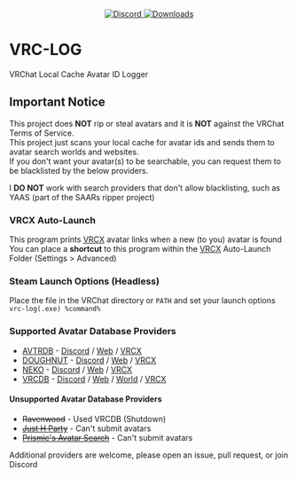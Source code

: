 <div align="center">
  <a href="https://discord.shaybox.com">
    <img alt="Discord" src="https://img.shields.io/discord/824865729445888041?color=404eed&label=Discord&logo=Discord&logoColor=FFFFFF">
  </a>
  <a href="https://github.com/shaybox/vrc-log/releases/latest">
    <img alt="Downloads" src="https://img.shields.io/github/downloads/shaybox/vrc-log/total?color=3fb950&label=Downloads&logo=github&logoColor=FFFFFF">
  </a>
</div>

# VRC-LOG

VRChat Local Cache Avatar ID Logger

## Important Notice
This project does **NOT** rip or steal avatars and it is **NOT** against the VRChat Terms of Service.  
This project just scans your local cache for avatar ids and sends them to avatar search worlds and websites.  
If you don't want your avatar(s) to be searchable, you can request them to be blacklisted by the below providers.

I **DO NOT** work with search providers that don't allow blacklisting, such as YAAS (part of the SAARs ripper project)

### VRCX Auto-Launch
This program prints [VRCX] avatar links when a new (to you) avatar is found  
You can place a **shortcut** to this program within the [VRCX] Auto-Launch Folder (Settings > Advanced)

### Steam Launch Options (Headless)
Place the file in the VRChat directory or `PATH` and set your launch options  
`vrc-log(.exe) %command%`

### Supported Avatar Database Providers
- [AVTRDB] - [Discord](https://discord.gg/ZxB6w2hGfU) / [Web](https://avtrdb.com) / [VRCX](https://api.avtrdb.com/v1/avatar/search/vrcx)
- [DOUGHNUT] - [Discord](https://discord.gg/tjfXPzzaxu) / [Web](https://avtr1.nekosunevr.co.uk/search.php) / [VRCX](https://avtr1.nekosunevr.co.uk/vrcx_search.php)
- [NEKO] - [Discord](https://discord.gg/tjfXPzzaxu) / [Web](https://avtr.nekosunevr.co.uk/search.php) / [VRCX](https://avtr.nekosunevr.co.uk/vrcx_search.php)
- [VRCDB] - [Discord](https://discord.gg/q427ecnUvj) / [Web](https://vrcdb.com) / [World](https://vrchat.com/home/world/wrld_1146f625-5d42-40f5-bfe7-06a7664e2796) / [VRCX](vrcx.vrcdb.com/avatars/Avatar/VRCX)

#### Unsupported Avatar Database Providers
- ~~Ravenwood~~ - Used VRCDB (Shutdown)
- ~~[Just H Party]~~ - Can't submit avatars
- ~~[Prismic's Avatar Search]~~ - Can't submit avatars

Additional providers are welcome, please open an issue, pull request, or join Discord

[AVTRDB]: https://avtrdb.com
[DOUGHNUT]: https://avtr1.nekosunevr.co.uk
[Just H Party]: https://avtr.just-h.party
[NEKO]: https://avtr.nekosunevr.co.uk
[Prismic's Avatar Search]: https://vrchat.com/home/world/wrld_57514404-7f4e-4aee-a50a-57f55d3084bf
[VRCDB]: https://sites.smokes-hub.de
[VRCX]: https://github.com/vrcx-team/VRCX?tab=readme-ov-file#--vrcx
